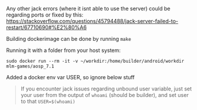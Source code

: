 Any other jack errors (where it isnt able to use the server) could be regarding ports or fixed by this: https://stackoverflow.com/questions/45794488/jack-server-failed-to-restart/67710690#%E2%80%A6


Building dockerimage can be done by running `make` 

Running it with a folder from your host system: 
```
sudo docker run --rm -it -v ~/workdir:/home/builder/android/workdir mlm-games/aosp_7.1
```

Added a docker env var USER, so ignore below stuff

> If you encounter jack issues regarding unbound user variable, just set your user from the output of `whoami` (should be builder), and set user to that `USER=$(whoami)`